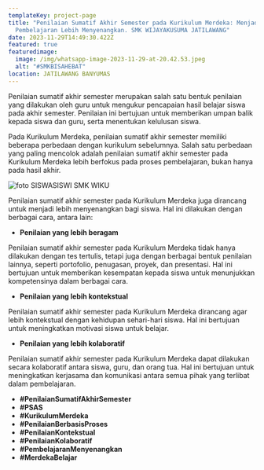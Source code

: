 ```yaml
---
templateKey: project-page
title: "Penilaian Sumatif Akhir Semester pada Kurikulum Merdeka: Menjadikan
  Pembelajaran Lebih Menyenangkan. SMK WIJAYAKUSUMA JATILAWANG"
date: 2023-11-29T14:49:30.422Z
featured: true
featuredimage:
  image: /img/whatsapp-image-2023-11-29-at-20.42.53.jpeg
  alt: "#SMKBISAHEBAT"
location: JATILAWANG BANYUMAS
---
```

Penilaian sumatif akhir semester merupakan salah satu bentuk penilaian yang dilakukan oleh guru untuk mengukur pencapaian hasil belajar siswa pada akhir semester. Penilaian ini bertujuan untuk memberikan umpan balik kepada siswa dan guru, serta menentukan kelulusan siswa.

Pada Kurikulum Merdeka, penilaian sumatif akhir semester memiliki beberapa perbedaan dengan kurikulum sebelumnya. Salah satu perbedaan yang paling mencolok adalah penilaian sumatif akhir semester pada Kurikulum Merdeka lebih berfokus pada proses pembelajaran, bukan hanya pada hasil akhir.

![](/img/whatsapp-image-2023-11-29-at-21.53.39.jpeg "foto SISWASISWI SMK WIKU")

Penilaian sumatif akhir semester pada Kurikulum Merdeka juga dirancang untuk menjadi lebih menyenangkan bagi siswa. Hal ini dilakukan dengan berbagai cara, antara lain:

* **Penilaian yang lebih beragam**

Penilaian sumatif akhir semester pada Kurikulum Merdeka tidak hanya dilakukan dengan tes tertulis, tetapi juga dengan berbagai bentuk penilaian lainnya, seperti portofolio, penugasan, proyek, dan presentasi. Hal ini bertujuan untuk memberikan kesempatan kepada siswa untuk menunjukkan kompetensinya dalam berbagai cara.

* **Penilaian yang lebih kontekstual**

Penilaian sumatif akhir semester pada Kurikulum Merdeka dirancang agar lebih kontekstual dengan kehidupan sehari-hari siswa. Hal ini bertujuan untuk meningkatkan motivasi siswa untuk belajar.

* **Penilaian yang lebih kolaboratif**

Penilaian sumatif akhir semester pada Kurikulum Merdeka dapat dilakukan secara kolaboratif antara siswa, guru, dan orang tua. Hal ini bertujuan untuk meningkatkan kerjasama dan komunikasi antara semua pihak yang terlibat dalam pembelajaran.

* **\#PenilaianSumatifAkhirSemester**
* **\#PSAS**
* **\#KurikulumMerdeka**
* **\#PenilaianBerbasisProses**
* **\#PenilaianKontekstual**
* **\#PenilaianKolaboratif**
* **\#PembelajaranMenyenangkan**
* **\#MerdekaBelajar**